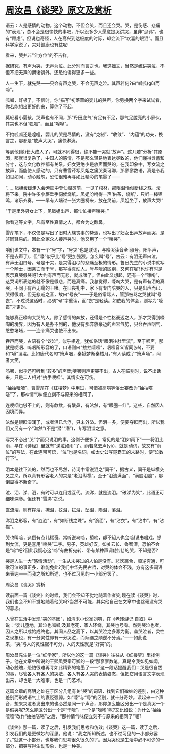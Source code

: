 # [周汝昌《谈哭》原文及赏析](https://www.vrrw.net/wx/8772.html)

语云：人是感情的动物。这个动物，不但会笑，而且还会哭。哭，是伤感、悲痛的“表现”，总不会是很愉快的事吧，所以没多少人愿意提哭讲哭，虽非“忌讳”，也有“顾虑”。但说也奇怪，人在高兴到达极度的时际，却会流下“欢喜的眼泪”。而且科学家说了，哭对健康也有益呢!

看来，哭并非“全方位”的不吉祥。

据研究，有声为哭，无声为泣。此分别而言之也。我这拙文，当然是统讲哭泣，不但不把无声的摒诸讲外，还恐怕讲得更多一些。

人一生下，就先哭——只会有声之哭，不会无声之泣。其声若何?曰“呱呱(ɡū)而啼”。

呱呱，好极了，不信时，你“描写”初落草的婴儿的哭声，你另换两个字来试试看，你若能想出更好的来，算你了不起。

莫轻看小婴孩，哭声也有不同，那“丹田底气”有足有不足，那气足膛亮的小家伙，其哭也不但“呱呱”，而且“喤喤”。

不拘呱呱还是喤喤，婴儿的哭是尽情的，没有“克制”、“收敛”、“内蕴”的功夫，换言之，那都是“放声大哭”，痛快淋漓。



等到他(她)长大成人了，可就不同得很，绝不能一哭就“放声”。这儿若“分析”其原因，那就很复杂了，中国人的感情，不是那么轻易地表达尽致的，他们懂得含蓄和分寸，这与文化教养都有关系。妇女更绝少是放声而哭的，在我印象中，写女流之放声，而能使人感动的，只有曹雪芹写凤姐之痛哭秦可卿，那寥寥数语，真是令我如见如闻，动心触魄，恐怕很难再寻如此精彩的笔墨了——

“……凤姐缓缓走入会芳园中登仙阁灵前，一见了棺材，那眼泪恰似断线之珠，滚将下来。院中许多小厮垂手伺候烧纸。凤姐吩咐得一声‘供茶，烧纸’，只听一棒锣鸣，诸乐齐奏，——早有人端过一张大圈椅来，放在灵前，凤姐坐了，放声大哭!”

“于是里外男女上下，见凤姐出声，都忙忙接声嚎哭。”

你看这等文字，凡有至性真情之人，都会为之酸鼻。

雪芹笔下，不仅仅是写出了旧时大族丧事的势派，也写出了妇女出声放声而哭，是非同轻易的。因此全家众人接声哭时，他又用了一个“嚎哭”。

咱们语文中，本有一个“号”字，“号哭”也是联词，与嚎哭读音全同(号，阳平声，不是去声了)，但“嚎”似乎比“号”更加强烈。怎么叫“号”，古云：有泪无声曰泣，有声无泪曰号。号是干哭，是哭得泪尽的悲痛至极的情形。鲁迅先生的小说中就写一个畸士，因亲亡而干号，那写得真动人。号与嚎的区别，又何在呢?也许有时是表示真哭假哭吧?大约有声而无悲，就成嚎了。但由此又想起，还有一个“嚎啕”，这哭词所表达的就不像是假悲，而是真痛。我总觉得，嚎啕大哭，是有声有泪的真哭，不同于有声无痛的干嚎。在旧丧礼中，家下有专门陪哭的人，只是出声而已，哭得很响，但无悲戚之音，故曰“号丧”——于是俗常骂人，管那被骂之哭就叫“号丧”，不过说这话时，必须“号”字重读，而“丧”是轻读。如依我的体会，则写为“嚎丧”才更对。

能够真正嚎啕大哭的人，除了感情的奔放，还得是个性格豪迈之人，那才哭得到嚎啕的境界，因为有人是办不到的，他没有那奔放豪迈的声容气势，只会吞声咽气，憋憋堵堵，——连个痛哭也使不出来。

吞声而哭，古语有个“饮泣”，似乎相近，犹如俗话“眼泪往肚里流”。至于咽声，那就是哽咽、呜咽所形容的了，口语则曰“抽抽噎噎”，咽噎音义皆同(yè)，不要和“嚥”误混。比如唐代名句“箫声咽，秦娥梦断秦楼月。”有人读成了“箫声嚥”，闻者大笑。

呜咽，似乎还可听到“较多”的声音;哽咽则声更哭不出，古人在临别时，说不出话来，只是二人相对“执手哽咽”。其情实在可伤。

“抽抽噎噎”，曹雪芹在《红楼梦》中用过，可惜被高鹗等俗士妄改为“抽抽嗒嗒”了，那神情气味便立刻不与原来的相同了。

连哽咽也够不上的，则有歔欷，有酸鼻，有泫然，有“眼圈一红”。这些，自然因人因境而异。

泫然是眼眶湿润了，或者泪已含浮，只未外溢。但泪一多，便要夺眶而出，所以我们又另有一个“潸然”(不是“潜”“潛”)，专写泪溢之意。

写哭不必出“哭”字而只说泪的事，这例子便多了。常见的是“泪如雨下”——将泪比雨，早在《诗经》里就有“涕泣如雨”了。雨若念去声(yù)，就是动词，故又有“雨泣”的写法，在此连带可悟，“泣”也是名词，如太史公写楚霸王的末路时，便“泣数行下”。

泪本是往下流的，然而也不尽然，诗词中常说泪之“阑干”，据古义，阑干是纵横交叉之义，所以真有形容老人的哭是“老泪纵横”。至于“泪流满面”、“满脸泪痕”，那倒显得不新奇了。

泣、泪、涕、泗，有时可以连用或互代。流涕，就是流泪。“破涕为笑”，此语正可细味深参。但还有“雪涕”之说。

直流泪，则有挥泪，掩泪，抆泪，拭泪，坠泪，陨泪，落泪。

涕泪之形容，有“涟涟”，有“如断线之珠”，有“涴面”，有“沾衣”，有“沾巾”，有“沾襟”。

哭也叫啼，这倒有点儿稀奇。常听说鸟啼，猿啼，却不知人也会啼!说书唱戏，提到女流，更是喜用“啼哭”二字。男子，英雄好汉，如关云长、鲁智深，恐怕不会是“啼”吧?因此我疑心这“啼”有曲折宛转、带有某种声调(腔儿)的哭，不知是否?

哭是人生一大“感情活动”，一生从未哭过的人怕是没有。悲欢离合，顺逆穷通，可歌可泣的事正多，谁能免此?我们中华先民古哲，对哭的体会不浅，方有这多词语来表达——而我之所知所述，也不过习见的一小部分罢了。

周汝昌《谈哭》赏析

读前面一篇《谈笑》的时候，我们会不知不觉地随着作者笑;现在读《谈哭》时，我们也会不知不觉地随着他哭吗?当然不可能，其实他自己在文章中也丝毫没有哭的意思。

人曾在生活中发现“哭的基因”，如清末小说家刘鹗，在《老残游记·自叙》中说：“婴儿堕地，其泣也呱呱;及其老死，家人环绕，其哭也号啕。然则哭泣也者，因人之所以成始成终也。其间人品之高下，以其哭泣之多寡为衡。盖哭泣者，灵性之现象也，有一分灵性即有一分哭泣，而际遇之顺逆不分焉。”——如此说来，“哭”与人的灵性密不可分，人的天性就是“好哭”的。

周汝昌先生是一位“红学家”，所以他的这一篇《谈哭》往往从《红楼梦》里找例子。他在文章中所说的王熙凤哭秦可卿的一段“那寥寥数笔，真是令我如见如闻，动心触魄，恐怕很难再寻如此精彩的笔墨了——”这一段话提醒我们：哭是很自然的事，尽管各人有各人的哭法，各人有各人哭的表情姿态，但把它用语言文字表现出来，却也是一大难事，也是一门艺术。

这篇文章的高明之处在于区分几组有关“哭”的词语，找到它们微妙的差别，由这种差别而形成语气上的褒贬强弱。如“嚎”与“号”的区别，就十分奇妙。读起来一个声音，想来哭泣者发出来的也必然是同一个声音，那你怎么能区分出一个是真哭一个是假哭呢?怎么能区分出一个是“干嚎”，一个是“嚎啕”呢?又比如说：为什么“抽抽噎噎”改作“抽抽嗒嗒”之后，“那神情气味便立刻不与原来的相同了”呢?

《谈笑》那一篇，读了之后，引发我们思考和仿效;《谈哭》这一篇，读了之后，引发我们的是更微妙的深思。他说：“我之所知所述，也不过习见的一小部分罢了。”就这一小部分，也够我们思考很久很久的了。因为哭也是生活中必不可少的一部分，把哭写得生动形象，也是一种美。

